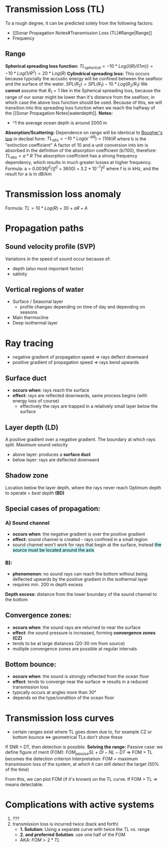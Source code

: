 # Transmission Loss (TL)
To a rough degree, it can be predicted solely from the following factors:
- [[Sonar Propagation Notes#Transmission Loss (TL)#Range|Range]]
- Frequency
## Range
**Spherical spreading loss function:**
	$TL_{spherical} = -10 * Log\{I(R) / I(1 m)\} = -10 * Log(1/R^2) = 20*Log(R)$
**Cylindrical spreading loss:**
This occurs because typcially the accustic energy will be confined between the seafloor and the surface of the water.
	$SPL(R_2) = SPL(R_1) - 10*Log(R_2/R_1)$
We **cannot** assume that $R_1 = 1$ like in the Spherical spreading loss, because the range of our sonar might be lower than it's distance from the seafloor, in which case the above loss function should be used.
Because of this, we will transition into this spreading loss function when we reach the halfway of the [[Sonar Propagation Notes|waterdepth]].
**Notes:**
- ^1 the average ocean depth is around 2000 m

**Absorption/Scattering:**
Dependence on range will be identical to [Bougher's law](https://en.wikipedia.org/wiki/Beer%E2%80%93Lambert_law) in decibel form:
	$TL_{abs} = -10*Log(e^{-bR}) = (10 b) R$
	where b is the "extinction coefficient"
 A factor of 10 and a unit conversion into km is absorbed in the definition of the absorption coefficient (b/100), therefore:
		 $TL_{abs} = a*R$ 
The absorption coefficient has a strong frequency dependency, which results in much greater losses at higher frequency.
Formula:
	a = $0.0036f^2/(f^2 + 3600) +3.2*10^{-7}f^2$
	where f is in kHz, and the result for a is in dB/km

# Transmission loss anomaly
Formula:
	$TL = 10 *Log(R) + 30 + aR + A$ 

# Propagation paths
## Sound velocity profile (SVP)
Variations in the speed of sound occur because of: 
- depth (also most important factor)
- salinity

## Vertical regions of water
- Surface / Seasonal layer
	- profile changes depending on time of day and depending on seasons
- Main thermocline
- Deep isothermal layer

# Ray tracing
- negative gradient of propagation speed => rays deflect downward
- positive gradient of propagation speed => rays bend upwards
## Surface duct
- **occurs when**: rays reach the surface
- **effect**: rays are reflected downwards, same process begins (with energy loss of course)
	- effectively the rays are trapped in a relatively small layer below the surface
## Layer depth (LD)
A positive gradient over a negative gradient.
The boundary at which rays split.
Maximum sound velocity
- above layer: produces a **surface duct**
- below layer: rays are deflected downward

## Shadow zone
Location below the layer depth, where the rays never reach
	Optimum depth to operate = *best depth* **(BD)**

## Special cases of propagation:
### A) Sound channel
- **occurs when**: the negative gradient is over the positive gradient
- **effect:** sound channel is created - rays confined in a small region
- sound channel won't work for rays that begin at the surface, instead <mark style="background: #ABF7F7A6;">the source must be located around the axis</mark>
### B):
- **phenomenon**: no sound rays can reach the bottom without being deflected upwards by the positive gradient in the isothermal layer
- requires min. 200 m depth excess


**Depth excess:** distance from the lower boundary of the sound channel to the bottom 

## Convergence zones:
- **occurs when**: the sound rays are returned to near the surface
- **effect**: the sound pressure is increased, forming **convergence zones (CZ)**
- tends to be at large distances (20-30 nm from source)
- multiple convergence zones are possible at regular intervals

## Bottom bounce: 
- **occurs when**: the sound is strongly reflected from the ocean floor
- **effect**: tends to converge near the surface => results in a reduced transmission loss
- typically occurs at angles more than 30°
- depends on the type/condition of the ocean floor

# Transmission loss curves
- certain ranges exist where TL goes down due to, for example CZ or bottom bounce <=> geometrical TLs don't show these

If SNR < DT, then detection is possible.
**Solving the range:**
	Passive case: we define figure of merit (FOM):
		$FOM_{passive} SL + DI - NL - DT$ => FOM > TL becomes the detection criterion
	Interpretation:
		 FOM = maximum transmission loss of the system, at which it can still detect the target (50% of the time) 

From this, we can plot FOM (if it's known) on the TL curve. If FOM > TL => means detectable.


# Complications with active systems
1. ???
2. transmission loss is incurred twice (back and forth)
	- **1. Solution:** Using a separate curve with twice the TL vs. range
	- **2. and preferred Solution**: use one half of the FOM
	- AKA:  $FOM > 2*TL$ 
